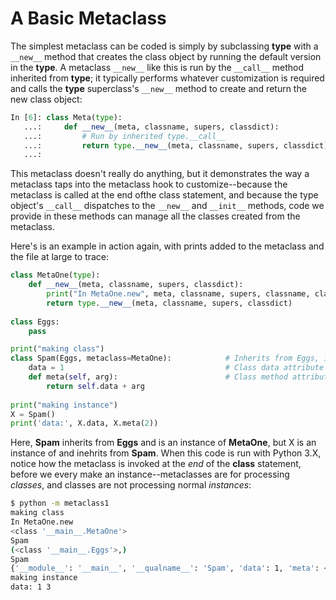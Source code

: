# A Basic Metaclass

The simplest metaclass can be coded is simply by subclassing **type** with a `__new__` method that creates the class object by running the default version in the **type**. A metaclass `__new__` like this is run by the `__call__` method inherited from **type**; it typically performs whatever customization is required and calls the **type** superclass's `__new__` method to create and return the new class object:

```py
In [6]: class Meta(type):
   ...:     def __new__(meta, classname, supers, classdict):
   ...:         # Run by inherited type.__call__
   ...:         return type.__new__(meta, classname, supers, classdict)
   ...: 

```

This metaclass doesn't really do anything, but it demonstrates the way a metaclass taps into the metaclass hook to customize--because the metaclass is called at the end ofthe class statement, and because the type object's `__call__` dispatches to the `__new__` and `__init__` methods, code we provide in these methods can manage all the classes created from the metaclass.

Here's is an example in action again, with prints added to the metaclass and the file at large to trace:

```py
class MetaOne(type):
    def __new__(meta, classname, supers, classdict):
        print("In MetaOne.new", meta, classname, supers, classname, classdict, end="\n")
        return type.__new__(meta, classname, supers, classdict)
    
class Eggs:
    pass 

print("making class")
class Spam(Eggs, metaclass=MetaOne):            # Inherits from Eggs, instance of MetaOne
    data = 1                                    # Class data attribute
    def meta(self, arg):                        # Class method attribute
        return self.data + arg
    
print("making instance")
X = Spam()
print('data:', X.data, X.meta(2))
```

Here, **Spam** inherits from **Eggs** and is an instance of **MetaOne**, but X is an instance of and inehrits from **Spam**. When this code is run with Python 3.X, notice how the metaclass is invoked at the *end* of the **class** statement, before we every make an instance--metaclasses are for processing *classes*, and classes are not processing normal *instances*:

```bash
$ python -m metaclass1
making class
In MetaOne.new
<class '__main__.MetaOne'>
Spam
(<class '__main__.Eggs'>,)
Spam
{'__module__': '__main__', '__qualname__': 'Spam', 'data': 1, 'meta': <function Spam.meta at 0x7f634ca04310>}
making instance
data: 1 3
```